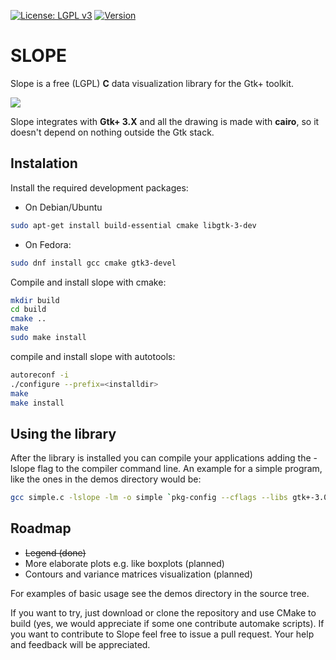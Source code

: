 [![License: LGPL v3](https://img.shields.io/badge/License-LGPL%20v3-blue.svg)](http://www.gnu.org/licenses/lgpl-3.0)
[![Version](https://img.shields.io/badge/version-0.0.5-red.svg)](http://github.com/bytebrew/slope)

# SLOPE

Slope is a free (LGPL) **C** data visualization library for the Gtk+ toolkit.

![](https://github.com/bytebrew/slope/blob/master/demos/screenshot.png)

Slope integrates with **Gtk+ 3.X** and all the drawing is made with **cairo**, so it doesn't
depend on nothing outside the Gtk stack.

## Instalation

Install the required development packages:
- On Debian/Ubuntu
```bash
sudo apt-get install build-essential cmake libgtk-3-dev
```
- On Fedora:
```bash
sudo dnf install gcc cmake gtk3-devel
```

Compile and install slope with cmake:
```bash
mkdir build
cd build
cmake ..
make
sudo make install
```

compile and install slope with autotools:
```bash
autoreconf -i
./configure --prefix=<installdir>
make
make install
```

## Using the library

After the library is installed you can compile your applications adding the -lslope
flag to the compiler command line. An example for a simple program, like the ones in the
demos directory would be:

```bash
gcc simple.c -lslope -lm -o simple `pkg-config --cflags --libs gtk+-3.0`
```

## Roadmap

 - ~~Legend (done)~~
 - More elaborate plots e.g. like boxplots (planned)
 - Contours and variance matrices visualization (planned)

For examples of basic usage see the demos directory in the source tree.

If you want to try, just download or clone the repository and use CMake to build (yes, we
would appreciate if some one contribute automake scripts). If you want to contribute to Slope
feel free to issue a pull request. Your help and feedback will be appreciated.

